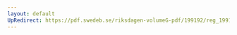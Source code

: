 ```yaml
---
layout: default
UpRedirect: https://pdf.swedeb.se/riksdagen-volumeG-pdf/199192/reg_199192_UU/reg_199192_UU_0004.pdf
---
```

